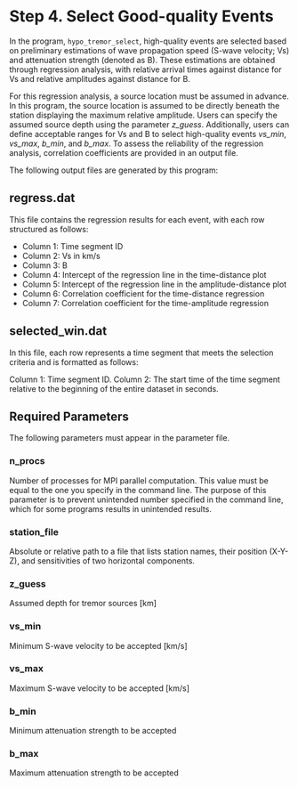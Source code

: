 # Step 4. Select Good-quality Events

In the program, `hypo_tremor_select`, high-quality events are selected 
based on preliminary estimations of wave propagation speed (S-wave velocity; Vs) 
and attenuation strength (denoted as B). These estimations are obtained through regression analysis, 
with relative arrival times against distance for Vs and relative amplitudes against distance for B.

For this regression analysis, a source location must be assumed in advance. 
In this program, the source location is assumed to be directly beneath the station displaying 
the maximum relative amplitude. 
Users can specify the assumed source depth using the parameter _z_guess_. 
Additionally, users can define acceptable ranges for Vs and B to select high-quality events
_vs_min_, _vs_max_, _b_min_, and _b_max_.
To assess the reliability of the regression analysis, correlation coefficients are provided in an output file.

The following output files are generated by this program:

## regress.dat ##
This file contains the regression results for each event, with each row structured as follows:

* Column 1: Time segment ID
* Column 2: Vs in km/s
* Column 3: B
* Column 4: Intercept of the regression line in the time-distance plot
* Column 5: Intercept of the regression line in the amplitude-distance plot
* Column 6: Correlation coefficient for the time-distance regression
* Column 7: Correlation coefficient for the time-amplitude regression

## selected_win.dat
In this file, each row represents a time segment that meets the selection criteria and is formatted as follows:

Column 1: Time segment ID. Column 2: The start time of the time segment relative to the beginning of the entire dataset in seconds.

## Required Parameters

The following parameters must appear in the parameter file.

### n_procs
Number of processes for MPI parallel computation. This value must be equal to the one you specify in the command line. The purpose of this parameter is to prevent unintended number specified in the command line, which for some programs results in unintended results. 

### station_file 
Absolute or relative path to a file that lists station names, their position (X-Y-Z), and sensitivities of two horizontal components.

### z_guess
Assumed depth for tremor sources [km]

### vs_min  
Minimum S-wave velocity to be accepted [km/s]

### vs_max  
Maximum S-wave velocity to be accepted [km/s]

### b_min   
Minimum attenuation strength to be accepted

### b_max   
Maximum attenuation strength to be accepted
